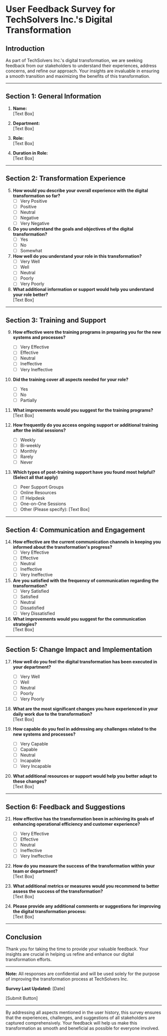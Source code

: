 
# User Feedback Survey for TechSolvers Inc.'s Digital Transformation

## Introduction

As part of TechSolvers Inc.'s digital transformation, we are seeking feedback from our stakeholders to understand their experiences, address concerns, and refine our approach. Your insights are invaluable in ensuring a smooth transition and maximizing the benefits of this transformation.

---

## Section 1: General Information

1. **Name:**  
   [Text Box]

2. **Department:**  
   [Text Box]

3. **Role:**  
   [Text Box]

4. **Duration in Role:**  
   [Text Box]

---

## Section 2: Transformation Experience

5. **How would you describe your overall experience with the digital transformation so far?**  
   - [ ] Very Positive
   - [ ] Positive
   - [ ] Neutral
   - [ ] Negative
   - [ ] Very Negative

6. **Do you understand the goals and objectives of the digital transformation?**  
   - [ ] Yes
   - [ ] No
   - [ ] Somewhat

7. **How well do you understand your role in this transformation?**  
   - [ ] Very Well
   - [ ] Well
   - [ ] Neutral
   - [ ] Poorly
   - [ ] Very Poorly

8. **What additional information or support would help you understand your role better?**  
   [Text Box]

---

## Section 3: Training and Support

9. **How effective were the training programs in preparing you for the new systems and processes?**  
   - [ ] Very Effective
   - [ ] Effective
   - [ ] Neutral
   - [ ] Ineffective
   - [ ] Very Ineffective

10. **Did the training cover all aspects needed for your role?**  
    - [ ] Yes
    - [ ] No
    - [ ] Partially

11. **What improvements would you suggest for the training programs?**  
    [Text Box]

12. **How frequently do you access ongoing support or additional training after the initial sessions?**  
    - [ ] Weekly
    - [ ] Bi-weekly
    - [ ] Monthly
    - [ ] Rarely
    - [ ] Never

13. **Which types of post-training support have you found most helpful? (Select all that apply)**
    - [ ] Peer Support Groups
    - [ ] Online Resources
    - [ ] IT Helpdesk
    - [ ] One-on-One Sessions
    - [ ] Other (Please specify): [Text Box]

---

## Section 4: Communication and Engagement

14. **How effective are the current communication channels in keeping you informed about the transformation's progress?**  
    - [ ] Very Effective
    - [ ] Effective
    - [ ] Neutral
    - [ ] Ineffective
    - [ ] Very Ineffective

15. **Are you satisfied with the frequency of communication regarding the transformation?**  
    - [ ] Very Satisfied
    - [ ] Satisfied
    - [ ] Neutral
    - [ ] Dissatisfied
    - [ ] Very Dissatisfied

16. **What improvements would you suggest for the communication strategies?**  
    [Text Box]

---

## Section 5: Change Impact and Implementation

17. **How well do you feel the digital transformation has been executed in your department?**  
    - [ ] Very Well
    - [ ] Well
    - [ ] Neutral
    - [ ] Poorly
    - [ ] Very Poorly

18. **What are the most significant changes you have experienced in your daily work due to the transformation?**  
    [Text Box]

19. **How capable do you feel in addressing any challenges related to the new systems and processes?**  
    - [ ] Very Capable
    - [ ] Capable
    - [ ] Neutral
    - [ ] Incapable
    - [ ] Very Incapable

20. **What additional resources or support would help you better adapt to these changes?**  
    [Text Box]

---

## Section 6: Feedback and Suggestions

21. **How effective has the transformation been in achieving its goals of enhancing operational efficiency and customer experience?**  
    - [ ] Very Effective
    - [ ] Effective
    - [ ] Neutral
    - [ ] Ineffective
    - [ ] Very Ineffective

22. **How do you measure the success of the transformation within your team or department?**  
    [Text Box]

23. **What additional metrics or measures would you recommend to better assess the success of the transformation?**  
    [Text Box]

24. **Please provide any additional comments or suggestions for improving the digital transformation process:**  
    [Text Box]

---

## Conclusion

Thank you for taking the time to provide your valuable feedback. Your insights are crucial in helping us refine and enhance our digital transformation efforts.

---

**Note:** All responses are confidential and will be used solely for the purpose of improving the transformation process at TechSolvers Inc.

**Survey Last Updated:** [Date]

[Submit Button]

---

By addressing all aspects mentioned in the user history, this survey ensures that the experiences, challenges, and suggestions of all stakeholders are captured comprehensively. Your feedback will help us make this transformation as smooth and beneficial as possible for everyone involved.
